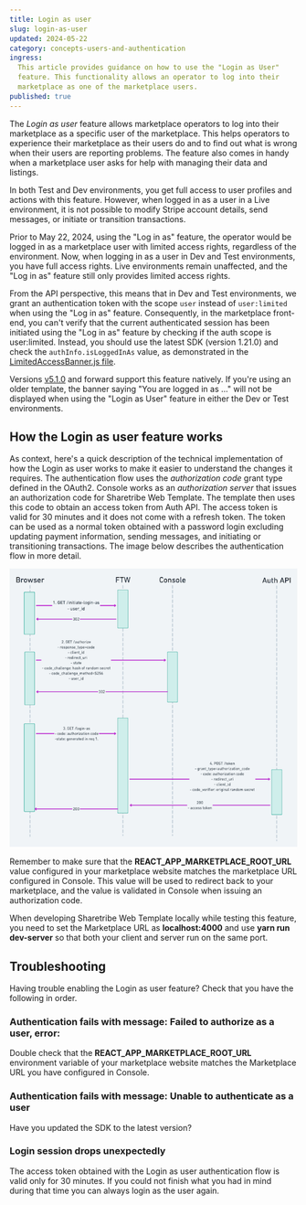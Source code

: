 ```yaml
---
title: Login as user
slug: login-as-user
updated: 2024-05-22
category: concepts-users-and-authentication
ingress:
  This article provides guidance on how to use the "Login as User"
  feature. This functionality allows an operator to log into their
  marketplace as one of the marketplace users.
published: true
---
```


The _Login as user_ feature allows marketplace operators to log into
their marketplace as a specific user of the marketplace. This helps
operators to experience their marketplace as their users do and to find
out what is wrong when their users are reporting problems. The feature
also comes in handy when a marketplace user asks for help with managing
their data and listings.

In both Test and Dev environments, you get full access to user profiles
and actions with this feature. However, when logged in as a user in a
Live environment, it is not possible to modify Stripe account details,
send messages, or initiate or transition transactions.

<info>

Prior to May 22, 2024, using the "Log in as" feature, the operator would
be logged in as a marketplace user with limited access rights,
regardless of the environment. Now, when logging in as a user in Dev and
Test environments, you have full access rights. Live environments remain
unaffected, and the "Log in as" feature still only provides limited
access rights.

From the API perspective, this means that in Dev and Test environments,
we grant an authentication token with the scope `user` instead of
`user:limited` when using the "Log in as" feature. Consequently, in the
marketplace front-end, you can't verify that the current authenticated
session has been initiated using the "Log in as" feature by checking if
the auth scope is user:limited. Instead, you should use the latest SDK
(version 1.21.0) and check the `authInfo.isLoggedInAs` value, as
demonstrated in the
[LimitedAccessBanner.js file](https://github.com/sharetribe/web-template/blob/b1ab979e45a614005e90f42804d98577ca4675c2/src/components/LimitedAccessBanner/LimitedAccessBanner.js#L29).

Versions
[v5.1.0](https://github.com/sharetribe/web-template/releases/tag/v5.1.0)
and forward support this feature natively. If you're using an older
template, the banner saying "You are logged in as ..." will not be
displayed when using the "Login as User" feature in either the Dev or
Test environments.

</info>

## How the Login as user feature works

As context, here's a quick description of the technical implementation
of how the Login as user works to make it easier to understand the
changes it requires. The authentication flow uses the _authorization
code_ grant type defined in the OAuth2. Console works as an
_authorization server_ that issues an authorization code for Sharetribe
Web Template. The template then uses this code to obtain an access token
from Auth API. The access token is valid for 30 minutes and it does not
come with a refresh token. The token can be used as a normal token
obtained with a password login excluding updating payment information,
sending messages, and initiating or transitioning transactions. The
image below describes the authentication flow in more detail.

![Authentication flow](authentication-flow.png)

<info>

Remember to make sure that the **REACT_APP_MARKETPLACE_ROOT_URL** value
configured in your marketplace website matches the marketplace URL
configured in Console. This value will be used to redirect back to your
marketplace, and the value is validated in Console when issuing an
authorization code.

When developing Sharetribe Web Template locally while testing this
feature, you need to set the Marketplace URL as **localhost:4000** and
use **yarn run dev-server** so that both your client and server run on
the same port.

</info>

## Troubleshooting

Having trouble enabling the Login as user feature? Check that you have
the following in order.

### Authentication fails with message: Failed to authorize as a user, error: <error message>

Double check that the **REACT_APP_MARKETPLACE_ROOT_URL** environment
variable of your marketplace website matches the Marketplace URL you
have configured in Console.

### Authentication fails with message: Unable to authenticate as a user

Have you updated the SDK to the latest version?

### Login session drops unexpectedly

The access token obtained with the Login as user authentication flow is
valid only for 30 minutes. If you could not finish what you had in mind
during that time you can always login as the user again.
